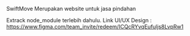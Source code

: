 SwiftMove
Merupakan website untuk jasa pindahan

Extrack node_module terlebih dahulu.
Link UI/UX Design : https://www.figma.com/team_invite/redeem/ICQcRYvqEufuljs8LvpRw1
